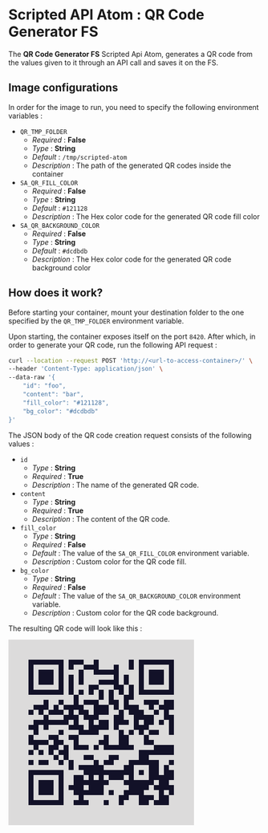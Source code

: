 # Scripted API Atom : QR Code Generator FS

The **QR Code Generator FS** Scripted Api Atom, generates a QR code from the values given to it through an API call and
saves it on the FS.

## Image configurations

In order for the image to run, you need to specify the following environment variables :

* `QR_TMP_FOLDER`
    * _Required_ : **False**
    * _Type_ : **String**
    * _Default_ : `/tmp/scripted-atom`
    * _Description_ : The path of the generated QR codes inside the container
* `SA_QR_FILL_COLOR`
    * _Required_ : **False**
    * _Type_ : **String**
    * _Default_ : `#121128`
    * _Description_ : The Hex color code for the generated QR code fill color
* `SA_QR_BACKGROUND_COLOR`
    * _Required_ : **False**
    * _Type_ : **String**
    * _Default_ : `#dcdbdb`
    * _Description_ : The Hex color code for the generated QR code background color

## How does it work?

Before starting your container, mount your destination folder to the one specified by the `QR_TMP_FOLDER` environment
variable.

Upon starting, the container exposes itself on the port `8420`. After which, in order to generate your QR code, run the
following API request :

```bash
curl --location --request POST 'http://<url-to-access-container>/' \
--header 'Content-Type: application/json' \
--data-raw '{
    "id": "foo",
    "content": "bar",
    "fill_color": "#121128",
    "bg_color": "#dcdbdb"
}'
```

The JSON body of the QR code creation request consists of the following values : 

* `id`
  * _Type_ : **String**
  * _Required_ : **True**
  * _Description_ : The name of the generated QR code.
* `content`
  * _Type_ : **String**
  * _Required_ : **True**
  * _Description_ : The content of the QR code.
* `fill_color`
  * _Type_ : **String**
  * _Required_ : **False**
  * _Default_ : The value of the `SA_QR_FILL_COLOR` environment variable.
  * _Description_ : Custom color for the QR code fill.
* `bg_color`
  * _Type_ : **String**
  * _Required_ : **False**
  * _Default_ : The value of the `SA_QR_BACKGROUND_COLOR` environment variable.
  * _Description_ : Custom color for the QR code background.
  
The resulting QR code will look like this :

![The resulting image](./docs/images/foo.png)
